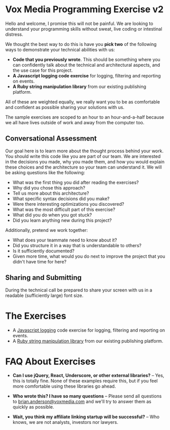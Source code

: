 # Vox Media Programming Exercise v2

Hello and welcome, I promise this will not be painful. We are looking to understand your programming skills without sweat, live coding or intestinal distress.

We thought the best way to do this is have you **pick two** of the following ways to demonstrate your technical abilities with us:

* **Code that you previously wrote**. This should be something where you can confidently talk about the technical and architectural aspects, and the use case for this project.
* **A Javascript logging code exercise** for logging, filtering and reporting on events.
* **A Ruby string manipulation library** from our existing publishing platform.

All of these are weighted equally, we really want you to be as comfortable and confident as possible sharing your solutions with us.

The sample exercises are scoped to an hour to an hour-and-a-half because we all have lives outside of work and away from the computer too.

## Conversational Assessment

Our goal here is to learn more about the thought process behind your work. You should write this code like you are part of our team. We are interested in the decisions you made, why you made them, and how you would explain these choices and the architecture so your team can understand it. We will be asking questions like the following:

* What was the first thing you did after reading the exercises?
* Why did you chose this approach?
* Tell us more about this architecture?
* What specific syntax decisions did you make?
* Were there interesting optimizations you discovered?
* What was the most difficult part of this exercise?
* What did you do when you got stuck?
* Did you learn anything new during this project?

Additionally, pretend we work together:

* What does your teammate need to know about it?
* Did you structure it in a way that is understandable to others?
* Is it sufficiently documented?
* Given more time, what would you do next to improve the project that you didn't have time for here?

## Sharing and Submitting

During the technical call be prepared to share your screen with us in a readable (sufficiently large) font size.

# The Exercises

* A [Javascript logging](https://github.com/voxmedia/revenue-hiring/tree/master/exercise-javascript-logging) code exercise for logging, filtering and reporting on events.
* A [Ruby string manipulation library](https://github.com/voxmedia/revenue-hiring/tree/master/exericse-ruby-string-replacement) from our existing publishing platform.


# FAQ About Exercises

* **Can I use jQuery, React, Underscore, or other external libraries?** – Yes, this is totally fine. None of these examples require this, but if you feel more comfortable using these libraries go ahead.

* **Who wrote this? I have so many questions** – Please send all questions to [brian.anderson@voxmedia.com](mailto://brian.anderson@voxmedia.com) and we'll try to answer them as quickly as possible.

* **Wait, you think my affiliate linking startup will be successful?** – Who knows, we are not analysts, investors nor lawyers.
